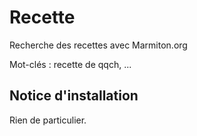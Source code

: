 Recette
==========

Recherche des recettes avec Marmiton.org

Mot-clés : recette de qqch, ...

Notice d'installation
---------------------

Rien de particulier.